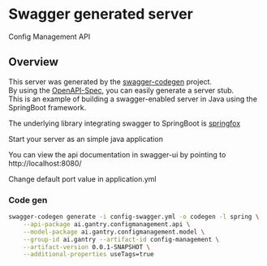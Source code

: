 # Swagger generated server

Config Management API


## Overview  
This server was generated by the [swagger-codegen](https://github.com/swagger-api/swagger-codegen) project.  
By using the [OpenAPI-Spec](https://github.com/swagger-api/swagger-core), you can easily generate a server stub.  
This is an example of building a swagger-enabled server in Java using the SpringBoot framework.  

The underlying library integrating swagger to SpringBoot is [springfox](https://github.com/springfox/springfox)  

Start your server as an simple java application  

You can view the api documentation in swagger-ui by pointing to  
http://localhost:8080/  

Change default port value in application.yml

### Code gen
```bash
swagger-codegen generate -i config-swagger.yml -o codegen -l spring \
    --api-package ai.gantry.configmanagement.api \
    --model-package ai.gantry.configmanagement.model \
    --group-id ai.gantry --artifact-id config-management \
    --artifact-version 0.0.1-SNAPSHOT \
    --additional-properties useTags=true
```